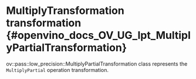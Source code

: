 # MultiplyTransformation transformation {#openvino_docs_OV_UG_lpt_MultiplyPartialTransformation}

ov::pass::low_precision::MultiplyPartialTransformation class represents the `MultiplyPartial` operation transformation.